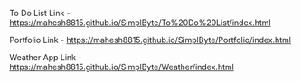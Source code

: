 To Do List Link - https://mahesh8815.github.io/SimplByte/To%20Do%20List/index.html



Portfolio Link - https://mahesh8815.github.io/SimplByte/Portfolio/index.html


Weather App Link - https://mahesh8815.github.io/SimplByte/Weather/index.html
